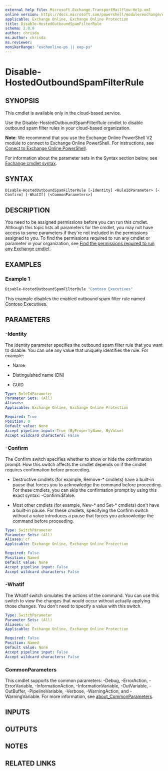 ```yaml
---
external help file: Microsoft.Exchange.TransportMailflow-Help.xml
online version: https://docs.microsoft.com/powershell/module/exchange/disable-hostedoutboundspamfilterrule
applicable: Exchange Online, Exchange Online Protection
title: Disable-HostedOutboundSpamFilterRule
schema: 2.0.0
author: chrisda
ms.author: chrisda
ms.reviewer:
monikerRange: "exchonline-ps || eop-ps"
---
```


# Disable-HostedOutboundSpamFilterRule

## SYNOPSIS
This cmdlet is available only in the cloud-based service.

Use the Disable-HostedOutboundSpamFilterRule cmdlet to disable outbound spam filter rules in your cloud-based organization.

**Note**: We recommend that you use the Exchange Online PowerShell V2 module to connect to Exchange Online PowerShell. For instructions, see [Conect to Exchange Online PowerShell](https://docs.microsoft.com/powershell/exchange/connect-to-exchange-online-powershell).

For information about the parameter sets in the Syntax section below, see [Exchange cmdlet syntax](https://docs.microsoft.com/powershell/exchange/exchange-cmdlet-syntax).

## SYNTAX

```
Disable-HostedOutboundSpamFilterRule [-Identity] <RuleIdParameter> [-Confirm] [-WhatIf] [<CommonParameters>]
```

## DESCRIPTION
You need to be assigned permissions before you can run this cmdlet. Although this topic lists all parameters for the cmdlet, you may not have access to some parameters if they're not included in the permissions assigned to you. To find the permissions required to run any cmdlet or parameter in your organization, see [Find the permissions required to run any Exchange cmdlet](https://docs.microsoft.com/powershell/exchange/find-exchange-cmdlet-permissions).

## EXAMPLES

### Example 1
```powershell
Disable-HostedOutboundSpamFilterRule "Contoso Executives"
```

This example disables the enabled outbound spam filter rule named Contoso Executives.

## PARAMETERS

### -Identity
The Identity parameter specifies the outbound spam filter rule that you want to disable. You can use any value that uniquely identifies the rule. For example:

- Name

- Distinguished name (DN)

- GUID

```yaml
Type: RuleIdParameter
Parameter Sets: (All)
Aliases:
Applicable: Exchange Online, Exchange Online Protection

Required: True
Position: 0
Default value: None
Accept pipeline input: True (ByPropertyName, ByValue)
Accept wildcard characters: False
```

### -Confirm
The Confirm switch specifies whether to show or hide the confirmation prompt. How this switch affects the cmdlet depends on if the cmdlet requires confirmation before proceeding.

- Destructive cmdlets (for example, Remove-\* cmdlets) have a built-in pause that forces you to acknowledge the command before proceeding. For these cmdlets, you can skip the confirmation prompt by using this exact syntax: -Confirm:$false.

- Most other cmdlets (for example, New-\* and Set-\* cmdlets) don't have a built-in pause. For these cmdlets, specifying the Confirm switch without a value introduces a pause that forces you acknowledge the command before proceeding.

```yaml
Type: SwitchParameter
Parameter Sets: (All)
Aliases: cf
Applicable: Exchange Online, Exchange Online Protection

Required: False
Position: Named
Default value: None
Accept pipeline input: False
Accept wildcard characters: False
```

### -WhatIf
The WhatIf switch simulates the actions of the command. You can use this switch to view the changes that would occur without actually applying those changes. You don't need to specify a value with this switch.

```yaml
Type: SwitchParameter
Parameter Sets: (All)
Aliases: wi
Applicable: Exchange Online, Exchange Online Protection

Required: False
Position: Named
Default value: None
Accept pipeline input: False
Accept wildcard characters: False
```

### CommonParameters
This cmdlet supports the common parameters: -Debug, -ErrorAction, -ErrorVariable, -InformationAction, -InformationVariable, -OutVariable, -OutBuffer, -PipelineVariable, -Verbose, -WarningAction, and -WarningVariable. For more information, see [about_CommonParameters](https://go.microsoft.com/fwlink/p/?LinkID=113216).

## INPUTS

###  

## OUTPUTS

###  

## NOTES

## RELATED LINKS
